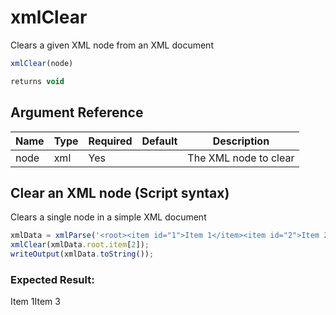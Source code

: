 # xmlClear

Clears a given XML node from an XML document

```javascript
xmlClear(node)
```

```javascript
returns void
```

## Argument Reference

| Name | Type | Required | Default | Description |
| --- | --- | --- | --- | --- |
| node | xml | Yes |  | The XML node to clear |

## Clear an XML node (Script syntax)

Clears a single node in a simple XML document

```javascript
xmlData = xmlParse('<root><item id="1">Item 1</item><item id="2">Item 2</item><item id="3">Item 3</item></root>');
xmlClear(xmlData.root.item[2]);
writeOutput(xmlData.toString());
```

### Expected Result: <?xml version="1.0" encoding="UTF-8"?>
<root><item id="1">Item 1</item><item/><item id="3">Item 3</item></root>
